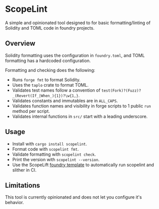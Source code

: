 # ScopeLint

A simple and opinionated tool designed to for basic formatting/linting of Solidity and TOML code in foundry projects.

## Overview

Solidity formatting uses the configuration in `foundry.toml`, and TOML formatting has a hardcoded configuration.

Formatting and checking does the following:

- Runs `forge fmt` to format Solidity.
- Uses the `taplo` crate to format TOML.
- Validates test names follow a convention of `test(Fork)?(Fuzz)?_(Revert(If_|When_){1})?\w{1,}`.
- Validates constants and immutables are in `ALL_CAPS`.
- Validates function names and visibility in forge scripts to 1 public `run` method per script.
- Validates internal functions in `src/` start with a leading underscore.

## Usage

- Install with `cargo install scopelint`.
- Format code with `scopelint fmt`.
- Validate formatting with `scopelint check`.
- Print the version with `scopelint --version`.
- Use the ScopeLift [foundry template](https://github.com/ScopeLift/foundry-template/) to automatically run scopelint and slither in CI.

## Limitations

This tool is currently opinionated and does not let you configure it's behavior.
